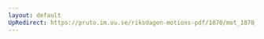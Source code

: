```yaml
---
layout: default
UpRedirect: https://pruto.im.uu.se/riksdagen-motions-pdf/1870/mot_1870__ak__159/mot_1870__ak__159-005.pdf
---
```

